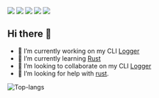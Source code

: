 ![](https://img.shields.io/badge/OS-Linux-informational?style=plastic&logo=linux&logoColor=white&color=2bbc8a)
![](https://img.shields.io/badge/Editor-Kakoune-informational?style=plastic&logo=<LOGO_NAME>&logoColor=white&color=2bbc8a)
![](https://img.shields.io/badge/Code-Python-informational?style=plastic&logo=python&logoColor=white&color=2bbc8a)
![](https://img.shields.io/badge/Code-Rust-informational?style=plastic&logo=rust&logoColor=white&color=2bbc8a)
![](https://img.shields.io/badge/Shell-Bash-informational?style=plastic&logo=gnu-bash&logoColor=white&color=2bbc8a)

## Hi there 👋

- 🔭 I’m currently working on my CLI [Logger](https://github.com/python128/Logger-)
- 🌱 I’m currently learning [Rust](https://www.rust-lang.org/)
- 👯 I’m looking to collaborate on my CLI [Logger](https://github.com/python128/Logger-)
- 🤔 I’m looking for help with [rust](https://rust-lang.org).


![Top-langs](https://github-readme-stats.vercel.app/api/top-langs/?username=python128&theme=radical&layout=compact)

